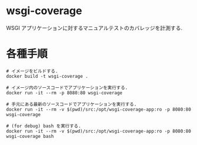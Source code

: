 # wsgi-coverage

WSGI アプリケーションに対するマニュアルテストのカバレッジを計測する.

# 各種手順

    # イメージをビルドする.
    docker build -t wsgi-coverage .

    # イメージ内のソースコードでアプリケーションを実行する.
    docker run -it --rm -p 8080:80 wsgi-coverage

    # 手元にある最新のソースコードでアプリケーションを実行する.
    docker run -it --rm -v $(pwd)/src:/opt/wsgi-coverage-app:ro -p 8080:80 wsgi-coverage

    # (for debug) bash を実行する.
    docker run -it --rm -v $(pwd)/src:/opt/wsgi-coverage-app:ro -p 8080:80 wsgi-coverage bash

